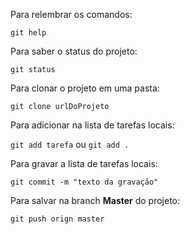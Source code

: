 Para relembrar os comandos:

``git help``

Para saber o status do projeto:

``git status``

Para clonar o projeto em uma pasta:

``git clone urlDoProjeto``

Para adicionar na lista de tarefas locais:

``git add tarefa`` ou ``git add .``

Para gravar a lista de tarefas locais:

``git commit -m "texto da gravação"``

Para salvar na branch **Master** do projeto:

``git push orign master``
